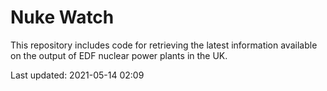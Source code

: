 # Nuke Watch

This repository includes code for retrieving the latest information available on the output of EDF nuclear power plants in the UK.

Last updated: 2021-05-14 02:09